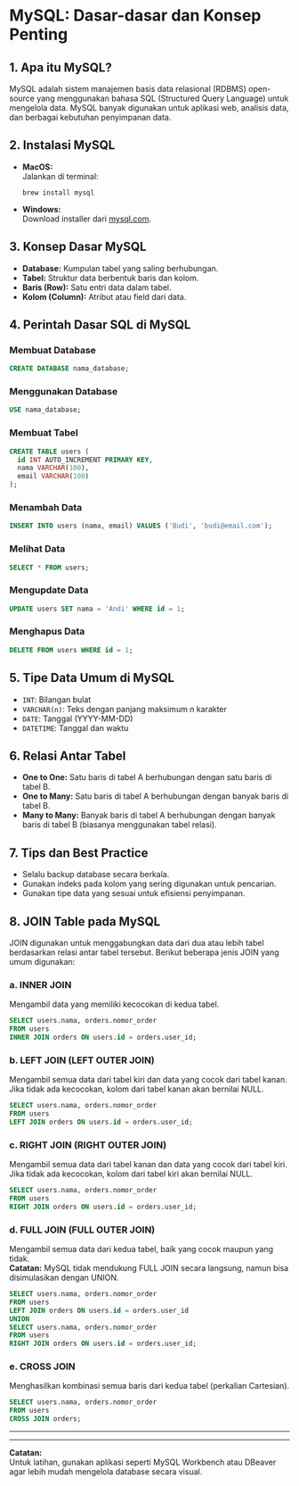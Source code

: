 # MySQL: Dasar-dasar dan Konsep Penting

## 1. Apa itu MySQL?
MySQL adalah sistem manajemen basis data relasional (RDBMS) open-source yang menggunakan bahasa SQL (Structured Query Language) untuk mengelola data. MySQL banyak digunakan untuk aplikasi web, analisis data, dan berbagai kebutuhan penyimpanan data.

## 2. Instalasi MySQL
- **MacOS:**  
  Jalankan di terminal:  
  ```
  brew install mysql
  ```
- **Windows:**  
  Download installer dari [mysql.com](https://dev.mysql.com/downloads/installer/).

## 3. Konsep Dasar MySQL
- **Database:** Kumpulan tabel yang saling berhubungan.
- **Tabel:** Struktur data berbentuk baris dan kolom.
- **Baris (Row):** Satu entri data dalam tabel.
- **Kolom (Column):** Atribut atau field dari data.

## 4. Perintah Dasar SQL di MySQL

### Membuat Database
```sql
CREATE DATABASE nama_database;
```

### Menggunakan Database
```sql
USE nama_database;
```

### Membuat Tabel
```sql
CREATE TABLE users (
  id INT AUTO_INCREMENT PRIMARY KEY,
  nama VARCHAR(100),
  email VARCHAR(100)
);
```

### Menambah Data
```sql
INSERT INTO users (nama, email) VALUES ('Budi', 'budi@email.com');
```

### Melihat Data
```sql
SELECT * FROM users;
```

### Mengupdate Data
```sql
UPDATE users SET nama = 'Andi' WHERE id = 1;
```

### Menghapus Data
```sql
DELETE FROM users WHERE id = 1;
```

## 5. Tipe Data Umum di MySQL
- `INT`: Bilangan bulat
- `VARCHAR(n)`: Teks dengan panjang maksimum n karakter
- `DATE`: Tanggal (YYYY-MM-DD)
- `DATETIME`: Tanggal dan waktu

## 6. Relasi Antar Tabel
- **One to One:** Satu baris di tabel A berhubungan dengan satu baris di tabel B.
- **One to Many:** Satu baris di tabel A berhubungan dengan banyak baris di tabel B.
- **Many to Many:** Banyak baris di tabel A berhubungan dengan banyak baris di tabel B (biasanya menggunakan tabel relasi).

## 7. Tips dan Best Practice
- Selalu backup database secara berkala.
- Gunakan indeks pada kolom yang sering digunakan untuk pencarian.
- Gunakan tipe data yang sesuai untuk efisiensi penyimpanan.


## 8. JOIN Table pada MySQL

JOIN digunakan untuk menggabungkan data dari dua atau lebih tabel berdasarkan relasi antar tabel tersebut. Berikut beberapa jenis JOIN yang umum digunakan:

### a. INNER JOIN
Mengambil data yang memiliki kecocokan di kedua tabel.

```sql
SELECT users.nama, orders.nomor_order
FROM users
INNER JOIN orders ON users.id = orders.user_id;
```

### b. LEFT JOIN (LEFT OUTER JOIN)
Mengambil semua data dari tabel kiri dan data yang cocok dari tabel kanan. Jika tidak ada kecocokan, kolom dari tabel kanan akan bernilai NULL.

```sql
SELECT users.nama, orders.nomor_order
FROM users
LEFT JOIN orders ON users.id = orders.user_id;
```

### c. RIGHT JOIN (RIGHT OUTER JOIN)
Mengambil semua data dari tabel kanan dan data yang cocok dari tabel kiri. Jika tidak ada kecocokan, kolom dari tabel kiri akan bernilai NULL.

```sql
SELECT users.nama, orders.nomor_order
FROM users
RIGHT JOIN orders ON users.id = orders.user_id;
```

### d. FULL JOIN (FULL OUTER JOIN)
Mengambil semua data dari kedua tabel, baik yang cocok maupun yang tidak.  
**Catatan:** MySQL tidak mendukung FULL JOIN secara langsung, namun bisa disimulasikan dengan UNION.

```sql
SELECT users.nama, orders.nomor_order
FROM users
LEFT JOIN orders ON users.id = orders.user_id
UNION
SELECT users.nama, orders.nomor_order
FROM users
RIGHT JOIN orders ON users.id = orders.user_id;
```

### e. CROSS JOIN
Menghasilkan kombinasi semua baris dari kedua tabel (perkalian Cartesian).

```sql
SELECT users.nama, orders.nomor_order
FROM users
CROSS JOIN orders;
```

---

---

**Catatan:**  
Untuk latihan, gunakan aplikasi seperti MySQL Workbench atau DBeaver agar lebih mudah mengelola database secara visual.
